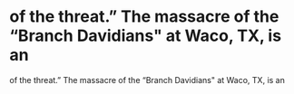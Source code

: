 # of the threat.” The massacre of the “Branch Davidians" at Waco, TX, is an

of the threat.” The massacre of the “Branch Davidians" at Waco, TX, is an